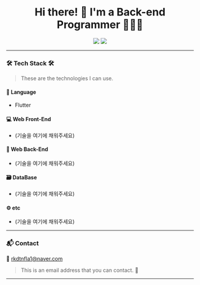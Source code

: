 <h1 align="center">Hi there! 👋 I'm a Back-end Programmer 🧑🏻‍🏫</h1>

<p align="center">
  <img src="https://img.shields.io/badge/Backend-Programming-blue?style=flat-square" />
  <img src="https://img.shields.io/badge/Instructor-%F0%9F%A7%91%F0%9F%8F%BB%E2%80%8D%F0%9F%95%AB-green?style=flat-square" />
</p>

---

### 🛠 Tech Stack 🛠  
> These are the technologies I can use.

#### 📌 Language  
- Flutter

#### 💻 Web Front-End  
- (기술을 여기에 채워주세요)

#### 🔧 Web Back-End  
- (기술을 여기에 채워주세요)

#### 🗃️ DataBase  
- (기술을 여기에 채워주세요)

#### ⚙️ etc  
- (기술을 여기에 채워주세요)

---

### 📬 Contact  
📧 rkdtnfla1@naver.com  
> This is an email address that you can contact. 🙂

---

